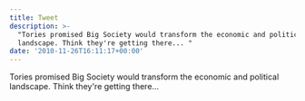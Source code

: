```yaml
---
title: Tweet
description: >-
  "Tories promised Big Society would transform the economic and political
  landscape. Think they're getting there... "
date: '2010-11-26T16:11:17+00:00'
---
```

Tories promised Big Society would transform the economic and political landscape. Think they're getting there... 

